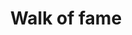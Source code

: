 ---
pid: ch894
title: Walk of fame
location_transcription: South Broad
coordinates: "[-75.164525929128, 39.948190680593]"
zipcode: '19142'
gen_neighborhood: Southwest Philadelphia
neighborhood: Elmwood,Southwest Philadelphia
outside_phl: 
age: '21'
age_range: 20-29
instagram: 
image_file_name: ch_894.jpg
proposal_transcription: |-
  sidewalk

  kevin hart
  mark wahlberg
  willsmoth
  bill cosby
  kevin Bacon
  seth green
  Eve
  DJ Jazzy Jeff
  Whos next?
topic: History,Pop Culture
topic_summary: 0, 0, 0
type: Walkway
keywords_other: Kevin Hart, Mark Wahlberg, Will Smith, Bill Cosby, Kevin Bacon, Seth
  Green, Eve, DJ Jazzy Jeff
credit: Michael Morales
image_labels: 
twitter: 
facebook: 
permalink: "/monuments/ch894/"
layout: item-page
---